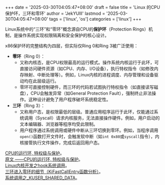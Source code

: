 +++
date = '2025-03-30T04:05:47+08:00'
draft = false
title = 'Linux 的CPU保护环，三环和零环'
author = 'JekYUlll'
lastmod = '2025-03-30T04:05:47+08:00'
tags = ['linux', 'os']
categories = ['linux']
+++

Linux系统中的“三环”和“零环”概念源自CPU的**保护环**（Protection Rings）机制，是操作系统实现权限隔离和安全保护的核心设计。  

x86保护环的完整结构为四层，但实际仅Ring 0和Ring 3被广泛使用：

- **零环**（Ring 0）：
	- 又称内核态，是CPU权限最高的运行模式。操作系统内核运行于此环，可直接访问硬件资源（如CPU、内存、I/O设备），执行特权指令（如修改内存映射、中断处理等）。例如，Linux内核的进程调度、内存管理和设备驱动均在此层级运行。
	- 零环可直接控制硬件，而三环的代码若试图执行特权指令（如直接读写磁盘），CPU会触发异常（如General Protection Fault），强制终止非法操作。这种设计避免了用户程序破坏系统稳定性。
- **三环**（Ring 3）：
	- 又称用户态，是权限最低的层级。普通应用程序运行于此环，仅能通过系统调用（Syscall）请求内核服务，无法直接操作硬件。例如，用户启动的文本编辑器、浏览器等程序均受此限制。
	- 用户程序通过系统调用或硬件中断从三环切换到零环。例如，当程序调用`open()`函数打开文件时，会触发软中断（如`int 0x80`或`syscall`指令），内核接管执行文件操作，完成后返回用户态。

[CPU的运行环, 特权级与保护](https://blog.csdn.net/youyou1543724847/article/details/85048490)。  
[原文 ——CPU的运行环, 特权级与保护](https://blog.csdn.net/farmwang/article/details/50094959)。  
[Linux内核开发之hook系统调用](https://blog.csdn.net/qq_26962739/article/details/133133574)。  
[三环进入零环的细节（KiFastCallEntry函数分析）](https://www.cnblogs.com/onetrainee/p/11707130.html)。  
[系统调用之_KUSER_SHARED_DATA](https://blog.csdn.net/wxy_xx1/article/details/142953401)。